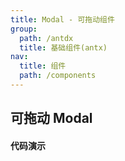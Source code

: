 ```yaml
---
title: Modal - 可拖动组件
group:
  path: /antdx
  title: 基础组件(antx)
nav:
  title: 组件
  path: /components
---
```


## 可拖动 Modal

#### 代码演示

<code src="../demos/dragModal.tsx" background="#fff" title="可拖动Modal-基本使用" />

<API src="./index.tsx"></API>
